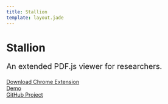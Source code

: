 ```yaml
---
title: Stallion
template: layout.jade
---
```



<h1 class="text-center">Stallion</h1>
<p class="text-center" style="font-size: 20px">An extended PDF.js viewer for researchers.
</p>
<p class="text-center">
  <a type="button" class="btn btn-lg btn-default" href="getting_started/not_found.html">Download Chrome Extension</a><br/>
  <a type="button" class="btn btn-lg btn-default" href="web/viewer.html">Demo</a>
<br/>
  <a type="button" class="btn btn-lg btn-default" href="https://github.com/guyd1995/Stallion/">GitHub Project</a>
</p>
